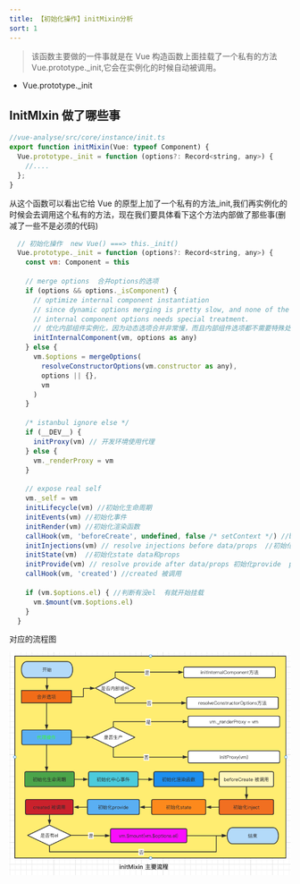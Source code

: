 ```yaml
---
title: 【初始化操作】initMixin分析
sort: 1
---
```


> 该函数主要做的一件事就是在 Vue 构造函数上面挂载了一个私有的方法 Vue.prototype.\_init,它会在实例化的时候自动被调用。

- Vue.prototype.\_init

## InitMIxin 做了哪些事

```javascript
//vue-analyse/src/core/instance/init.ts
export function initMixin(Vue: typeof Component) {
  Vue.prototype._init = function (options?: Record<string, any>) {
    //....
  };
}
```

从这个函数可以看出它给 Vue 的原型上加了一个私有的方法\_init,我们再实例化的时候会去调用这个私有的方法，现在我们要具体看下这个方法内部做了那些事(删减了一些不是必须的代码)

```javascript
  // 初始化操作  new Vue() ===> this._init()
  Vue.prototype._init = function (options?: Record<string, any>) {
    const vm: Component = this

    // merge options  合并options的选项
    if (options && options._isComponent) {
      // optimize internal component instantiation
      // since dynamic options merging is pretty slow, and none of the
      // internal component options needs special treatment.
      // 优化内部组件实例化，因为动态选项合并非常慢，而且内部组件选项都不需要特殊处理。
      initInternalComponent(vm, options as any)
    } else {
      vm.$options = mergeOptions(
        resolveConstructorOptions(vm.constructor as any),
        options || {},
        vm
      )
    }

    /* istanbul ignore else */
    if (__DEV__) {
      initProxy(vm) // 开发环境使用代理
    } else {
      vm._renderProxy = vm
    }

    // expose real self
    vm._self = vm
    initLifecycle(vm) //初始化生命周期
    initEvents(vm) //初始化事件
    initRender(vm) //初始化渲染函数
    callHook(vm, 'beforeCreate', undefined, false /* setContext */) //beforeCreate 被调用
    initInjections(vm) // resolve injections before data/props  //初始化inject inject的属性要在data/props之前
    initState(vm)  //初始化state data和props
    initProvide(vm) // resolve provide after data/props 初始化provide  provide属性要在data/props之后
    callHook(vm, 'created') //created 被调用

    if (vm.$options.el) { //判断有没el  有就开始挂载
      vm.$mount(vm.$options.el)
    }
  }
```

对应的流程图

![image-20220827150335631](https://raw.githubusercontent.com/aymfx/pic/mian/img/image-20220827150335631.png)
